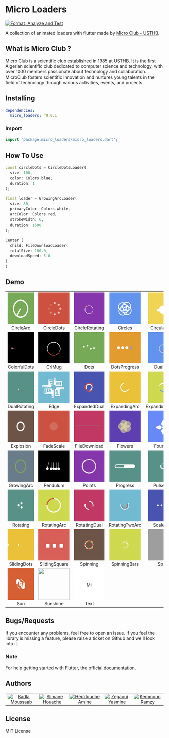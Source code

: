 # Micro Loaders

[![Format, Analyze and Test](https://github.com/MicroClub-USTHB/micro_loaders/actions/workflows/main.yml/badge.svg)](https://github.com/MicroClub-USTHB/flutter_loaders/actions/workflows/main.yml)

A collection of animated loaders with flutter made by [Micro Club - USTHB](https://github.com/MicroClub-USTHB).

## What is Micro Club ?

Micro Club is a scientific club established in 1985 at USTHB. It is the first Algerian scientific club dedicated to computer science and technology, with over 1000 members passionate about technology and collaboration. MicroClub fosters scientific innovation and nurtures young talents in the field of technology through various activities, events, and projects.

## Installing

```yaml
dependencies:
  micro_loaders: ^0.0.1
```

### Import

```dart
import 'package:micro_loaders/micro_loaders.dart';
```

## How To Use

```dart
const circleDots = CircleDotsLoader(
  size: 100,
  color: Colors.blue,
  duration: 1
);
```

```dart
final loader = GrowingArcLoader(
  size: 80,
  primaryColor: Colors.white,
  arcColor: Colors.red,
  strokeWidth: 6,
  duration: 1500
);
```

```dart
Center (
  child: FileDownloadLoader(
  totalSize: 100.0,
  downloadSpeed: 5.0
)
) 
```

## Demo

<table>
  <tr>
    <td align="center">
      <img src="https://raw.githubusercontent.com/MicroClub-USTHB/micro_loaders/refs/heads/main/demos/CircleArc.gif" width="100px" height="100px"><br />
      CircleArc
    </td>
    <td align="center">
      <img src="https://raw.githubusercontent.com/MicroClub-USTHB/micro_loaders/refs/heads/main/demos/CircleDots.gif" width="100px" height="100px"><br />
      CircleDots
    </td>
    <td align="center">
      <img src="https://raw.githubusercontent.com/MicroClub-USTHB/micro_loaders/refs/heads/main/demos/CircleRotatingDots.gif" width="100px" height="100px"><br />
      CircleRotating
    </td>
    <td align="center">
      <img src="https://raw.githubusercontent.com/MicroClub-USTHB/micro_loaders/refs/heads/main/demos/Circles.gif" width="100px" height="100px"><br />
      Circles
    </td>
    <td align="center">
      <img src="https://raw.githubusercontent.com/MicroClub-USTHB/micro_loaders/refs/heads/main/demos/CircularOrbit.gif" width="100px" height="100px"><br />
      CircularOrbit
    </td>
  </tr>
  <tr>
    <td align="center">
      <img src="https://raw.githubusercontent.com/MicroClub-USTHB/micro_loaders/refs/heads/main/demos/ColorfulDots.gif" width="100px" height="100px"><br />
      ColorfulDots
    </td>
    <td align="center">
      <img src="https://raw.githubusercontent.com/MicroClub-USTHB/micro_loaders/refs/heads/main/demos/CrlMug.gif" width="100px" height="100px"><br />
      CrlMug
    </td>
    <td align="center">
      <img src="https://raw.githubusercontent.com/MicroClub-USTHB/micro_loaders/refs/heads/main/demos/Dots.gif" width="100px" height="100px"><br />
      Dots
    </td>
    <td align="center">
      <img src="https://raw.githubusercontent.com/MicroClub-USTHB/micro_loaders/refs/heads/main/demos/DotsProgress.gif" width="100px" height="100px"><br />
      DotsProgress
    </td>
    <td align="center">
      <img src="https://raw.githubusercontent.com/MicroClub-USTHB/micro_loaders/refs/heads/main/demos/DualDots.gif" width="100px" height="100px"><br />
      DualDots
    </td>
  </tr>
  <tr>
    <td align="center">
      <img src="https://raw.githubusercontent.com/MicroClub-USTHB/micro_loaders/refs/heads/main/demos/DualRotatingExpandingArc.gif" width="100px" height="100px"><br />
      DualRotating
    </td>
    <td align="center">
      <img src="https://raw.githubusercontent.com/MicroClub-USTHB/micro_loaders/refs/heads/main/demos/Edge.gif" width="100px" height="100px"><br />
      Edge
    </td>
    <td align="center">
      <img src="https://raw.githubusercontent.com/MicroClub-USTHB/micro_loaders/refs/heads/main/demos/ExpandedDualArc.gif" width="100px" height="100px"><br />
      ExpandedDual
    </td>
    <td align="center">
      <img src="https://raw.githubusercontent.com/MicroClub-USTHB/micro_loaders/refs/heads/main/demos/ExpandingArc.gif" width="100px" height="100px"><br />
      ExpandingArc
    </td>
    <td align="center">
      <img src="https://raw.githubusercontent.com/MicroClub-USTHB/micro_loaders/refs/heads/main/demos/ExpandingTwoHalvesArc.gif" width="100px" height="100px"><br />
      ExpandingHalves
    </td>
  </tr>
  <tr>
    <td align="center">
      <img src="https://raw.githubusercontent.com/MicroClub-USTHB/micro_loaders/refs/heads/main/demos/Explosion.gif" width="100px" height="100px"><br />
      Explosion
    </td>
    <td align="center">
      <img src="https://raw.githubusercontent.com/MicroClub-USTHB/micro_loaders/refs/heads/main/demos/FadeScale.gif" width="100px" height="100px"><br />
      FadeScale
    </td>
    <td align="center">
      <img src="https://raw.githubusercontent.com/MicroClub-USTHB/micro_loaders/refs/heads/main/demos/FileDownload.gif" width="100px" height="100px"><br />
      FileDownload
    </td>
    <td align="center">
      <img src="https://raw.githubusercontent.com/MicroClub-USTHB/micro_loaders/refs/heads/main/demos/Flowers.gif" width="100px" height="100px"><br />
      Flowers
    </td>
    <td align="center">
      <img src="https://raw.githubusercontent.com/MicroClub-USTHB/micro_loaders/refs/heads/main/demos/FourDots.gif" width="100px" height="100px"><br />
      FourDots
    </td>
  </tr>
  <tr>
    <td align="center">
      <img src="https://raw.githubusercontent.com/MicroClub-USTHB/micro_loaders/refs/heads/main/demos/GrowingArc.gif" width="100px" height="100px"><br />
      GrowingArc
    </td>
    <td align="center">
      <img src="https://raw.githubusercontent.com/MicroClub-USTHB/micro_loaders/refs/heads/main/demos/Pendulum.gif" width="100px" height="100px"><br />
      Pendulum
    </td>
    <td align="center">
      <img src="https://raw.githubusercontent.com/MicroClub-USTHB/micro_loaders/refs/heads/main/demos/Points.gif" width="100px" height="100px"><br />
      Points
    </td>
    <td align="center">
      <img src="https://raw.githubusercontent.com/MicroClub-USTHB/micro_loaders/refs/heads/main/demos/Progress.gif" width="100px" height="100px"><br />
      Progress
    </td>
    <td align="center">
      <img src="https://raw.githubusercontent.com/MicroClub-USTHB/micro_loaders/refs/heads/main/demos/PulseRing.gif" width="100px" height="100px"><br />
      PulseRing
    </td>
  </tr>
  <tr>
    <td align="center">
      <img src="https://raw.githubusercontent.com/MicroClub-USTHB/micro_loaders/refs/heads/main/demos/Rotating.gif" width="100px" height="100px"><br />
      Rotating
    </td>
    <td align="center">
      <img src="https://raw.githubusercontent.com/MicroClub-USTHB/micro_loaders/refs/heads/main/demos/RotatingArc.gif" width="100px" height="100px"><br />
      RotatingArc
    </td>
    <td align="center">
      <img src="https://raw.githubusercontent.com/MicroClub-USTHB/micro_loaders/refs/heads/main/demos/RotatingDual.gif" width="100px" height="100px"><br />
      RotatingDual
    </td>
    <td align="center">
      <img src="https://raw.githubusercontent.com/MicroClub-USTHB/micro_loaders/refs/heads/main/demos/RotatingTwoArc.gif" width="100px" height="100px"><br />
      RotatingTwoArc
    </td>
    <td align="center">
      <img src="https://raw.githubusercontent.com/MicroClub-USTHB/micro_loaders/refs/heads/main/demos/ScaleDots.gif" width="100px" height="100px"><br />
      ScaleDots
    </td>
  </tr>
  <tr>
    <td align="center">
      <img src="https://raw.githubusercontent.com/MicroClub-USTHB/micro_loaders/refs/heads/main/demos/SlidingDots.gif" width="100px" height="100px"><br />
      SlidingDots
    </td>
    <td align="center">
      <img src="https://raw.githubusercontent.com/MicroClub-USTHB/micro_loaders/refs/heads/main/demos/SlidingSquare.gif" width="100px" height="100px"><br />
      SlidingSquare
    </td>
    <td align="center">
      <img src="https://raw.githubusercontent.com/MicroClub-USTHB/micro_loaders/refs/heads/main/demos/Spinning.gif" width="100px" height="100px"><br />
      Spinning
    </td>
    <td align="center">
      <img src="https://raw.githubusercontent.com/MicroClub-USTHB/micro_loaders/refs/heads/main/demos/SpinningBars.gif" width="100px" height="100px"><br />
      SpinningBars
    </td>
    <td align="center">
      <img src="https://raw.githubusercontent.com/MicroClub-USTHB/micro_loaders/refs/heads/main/demos/Spiral.gif" width="100px" height="100px"><br />
      Spiral
    </td>
  </tr>
  <tr>
    <td align="center">
      <img src="https://raw.githubusercontent.com/MicroClub-USTHB/micro_loaders/refs/heads/main/demos/Sun.gif" width="100px" height="100px"><br />
      Sun
    </td>
    <td align="center">
      <img src="https://raw.githubusercontent.com/MicroClub-USTHB/micro_loaders/refs/heads/main/demos/Sunchine.gif" width="100px" height="100px"><br />
      Sunshine
    </td>
    <td align="center">
      <img src="https://raw.githubusercontent.com/MicroClub-USTHB/micro_loaders/refs/heads/main/demos/Text.gif" width="100px" height="100px"><br />
      Text
    </td>
  </tr>
</table>

## Bugs/Requests

If you encounter any problems, feel free to open an issue. If you feel the library is missing a feature, please raise a ticket on Github and we'll look into it.

### Note

For help getting started with Flutter, the official
[documentation](https://docs.flutter.dev/).

## Authors

<table>
  <tr>
  <td align="center">
      <a href = "https://github.com/MoussaabBadla"><img src="https://avatars.githubusercontent.com/u/106885435?v=4" width="72" alt="Badla Moussaab" /></a>
    </td>
    <td align="center">
      <a href = "https://github.com/slimo30"><img src="https://avatars.githubusercontent.com/u/101450092?v=4" width="72" alt="Slimane Houache" /></a>
    </td>
    <td align="center">
      <a href = "https://github.com/01amine"><img src="https://avatars.githubusercontent.com/u/113193160?v=4" width="72" alt="Heddouche Amine" /></a>
    </td>
    <td align="center">
      <a href = "https://github.com/yasminezegaoui"><img src="https://avatars.githubusercontent.com/u/165675540?v=4" width="72" alt="Zegaoui Yasmine" /></a>
    </td>
    <td align="center">
      <a href = "https://github.com/ramzy1453"><img src="https://media.licdn.com/dms/image/v2/D4E03AQHTotujK0-kBg/profile-displayphoto-shrink_800_800/profile-displayphoto-shrink_800_800/0/1710199237350?e=1737590400&v=beta&t=2TJNBWi9zdoFA2azJ7LsRxtAfD4apGHJDOya8CqZuKE" width="72" alt="Kemmoun Ramzy" /></a>
    </td>

  </tr> 
</table>

##  License

MIT License
